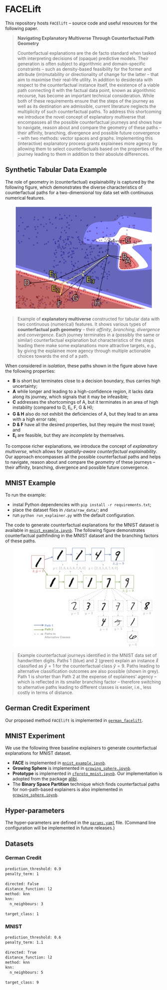 # FACELift 

This repository hosts `FACElift` – source code and useful resources for the following paper. 

> **Navigating Explanatory Multiverse Through Counterfactual Path Geometry**
>
> Counterfactual explanations are the de facto standard when tasked with interpreting decisions of (opaque) predictive models.
> Their generation is often subject to algorithmic and domain-specific constraints – such as density-based feasibility for the former and attribute (im)mutability or directionality of change for the latter – that aim to maximise their real-life utility.
> In addition to desiderata with respect to the counterfactual instance itself, the existence of a viable path connecting it with the factual data point, known as algorithmic recourse, has become an important technical consideration.
> While both of these requirements ensure that the steps of the journey as well as its destination are admissible, current literature neglects the multiplicity of such counterfactual paths.
> To address this shortcoming we introduce the novel concept of explanatory multiverse that encompasses all the possible counterfactual journeys and shows how to navigate, reason about and compare the geometry of these paths – their affinity, branching, divergence and possible future convergence – with two methods: vector spaces and graphs.
> Implementing this (interactive) explanatory process grants explainees more agency by allowing them to select counterfactuals based on the properties of the journey leading to them in addition to their absolute differences.

## Synthetic Tabular Data Example

The role of geometry in (counterfactual) explainability is captured by the following figure, which demonstrates the diverse characteristics of counterfactual paths for a two-dimensional toy data set with continuous numerical features.

<p style="text-align:center">
<img src="vector_spaces/plots/CF_paths_no_bound.png" width="450">
</p>

> Example of **explanatory multiverse** constructed for tabular data with two continuous (numerical) features.
> It shows various types of **counterfactual path geometry** – their *affinity*, *branching*, *divergence* and *convergence*.
> Each journey terminates in a (possibly the same or similar) counterfactual explanation but characteristics of the steps leading there make some explanations more attractive targets, e.g., by giving the explainee more agency through multiple actionable choices towards the end of a path.

When considered in *isolation*, these paths shown in the figure above have the following properties:

- **B** is short but terminates close to a decision boundary, thus carries high uncertainty;
- **A** while longer and leading to a high-confidence region, it lacks data along its journey, which signals that it may be infeasible;
- **C** addresses the shortcomings of A, but it terminates in an area of high instability (compared to D, E<sub>i</sub>, F, G & H);
- **G & H** also do not exhibit the deficiencies of A, but they lead to an area with a high error rate;
- **D & F** have all the desired properties, but they require the most travel; and
- **E<sub>i</sub>** are feasible, but they are *incomplete* by themselves.

To compose richer explanations, we introduce the concept of *explanatory multiverse*, which allows for *spatially-aware counterfactual explainability*.
Our approach encompasses all the possible counterfactual paths and helps to navigate, reason about and compare the *geometry* of these journeys – their affinity, branching, divergence and possible future convergence.

## MNIST Example

To run the example:

- instal Python dependencies with `pip install -r requirements.txt`;
- place the dataset files in `/data/raw_data/`; and
- run `python run_explainer.py` with the default configuration.

The code to generate counterfactual explanations for the MNIST dataset is available in [`mnist_example.ipynb`](examples/mnist_example.ipynb).
The following figure demonstrates counterfactual pathfinding in the MNIST dataset and the branching factors of these paths.

<p style="text-align:center">
<img src="examples/figures/mnist.png" width="450">
</p>

> Example counterfactual journeys identified in the MNIST data set of handwritten digits. Paths 1 (blue) and 2 (green) explain an instance $\mathring{x}$ classified as $\mathring{y} = 1$ for the counterfactual class $\check{y} = 9$.
> Paths leading to alternative classification outcomes are also possible (shown in grey).
> Path 1 is shorter than Path 2 at the expense of explainees' agency – which is reflected in its smaller branching factor – therefore switching to alternative paths leading to different classes is easier, i.e., less costly in terms of distance.

## German Credit Experiment

Our proposed method `FACElift` is implemented in [`german_facelift`](examples/german_facelift.ipynb).

## MNIST Experiment

We use the following three baseline explainers to generate counterfactual explanations for MNIST dataset.
- **FACE** is implemented in [`mnist_example.ipynb`](examples/mnist_example.ipynb).
- **Growing Sphere** is implemented in [`growing_sphere.ipynb`](examples/growing_sphere.ipynb).
- **Prototype** is implemented in [`cfproto_mnist.ipynb`](examples/cfproto_mnist.ipynb). Our implementation is adopted from the package [alibi](https://github.com/SeldonIO/alibi/blob/e3d993369e38332022cf40f8bd4b37fb0352674f/doc/source/examples/cfproto_mnist.ipynb).
- The **Binary Space Partition** technique which finds counterfactual paths for non-path-based explainers is also implemented in [`growing_sphere.ipynb`](examples/growing_sphere.ipynb).

## Hyper-parameters

The hyper-parameters are defined in the [`params.yaml`](facelift/library/params.yaml) file.
(Command line configuration will be implemented in future releases.)

## Datasets

### German Credit

```
prediction_threshold: 0.9
penalty_term: 1

directed: False 
distance_function: l2
method: knn
knn:
  n_neighbours: 3

target_class: 1
```

### MNIST

```
prediction_threshold: 0.6
penalty_term: 1.1

directed: True
distance_function: l2
method: knn
knn:
  n_neighbours: 5

target_class: 9
```

